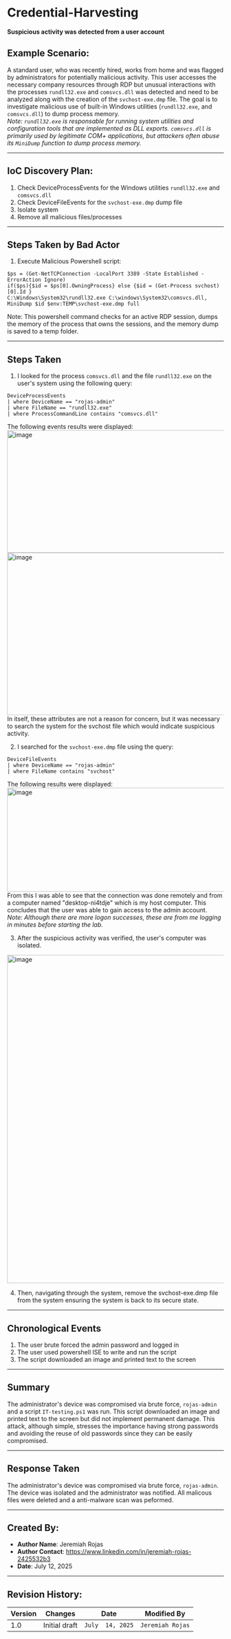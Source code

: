 # Credential-Harvesting
**Suspicious activity was detected from a user account**

## Example Scenario:
A standard user, who was recently hired, works from home and was flagged by administrators for potentially malicious activity. This user accesses the necessary company resources through RDP but unusual interactions with the processes ```rundll32.exe``` and ```comsvcs.dll``` was detected and need to be analyzed along with the creation of the ```svchost-exe.dmp``` file. The goal is to investigate malicious use of built-in Windows utilities (```rundll32.exe```, and ```comsvcs.dll```) to dump process memory.
</br>_Note: ```rundll32.exe``` is responsable for running system utilities and configuration tools that are implemented as DLL exports. ```comsvcs.dll``` is primarily used by legitimate COM+ applications, but attackers often abuse its ```MiniDump``` function to dump process memory._

---

## IoC Discovery Plan:
1. Check DeviceProcessEvents for the Windows utilities ```rundll32.exe``` and ```comsvcs.dll```
2. Check DeviceFileEvents for the ```svchost-exe.dmp``` dump file
3. Isolate system
4. Remove all malicious files/processes

---
## Steps Taken by Bad Actor
1. Execute Malicious Powershell script: 
```
$ps = (Get-NetTCPConnection -LocalPort 3389 -State Established -ErrorAction Ignore)
if($ps){$id = $ps[0].OwningProcess} else {$id = (Get-Process svchost)[0].Id }
C:\Windows\System32\rundll32.exe C:\windows\System32\comsvcs.dll, MiniDump $id $env:TEMP\svchost-exe.dmp full
```
Note: This powershell command checks for an active RDP session, dumps the memory of the process that owns the sessions, and the memory dump is saved to a temp folder.

---

## Steps Taken

1. I looked for the process ```comsvcs.dll``` and the file ```rundll32.exe``` on the user's system using the following query:
```kql
DeviceProcessEvents
| where DeviceName == "rojas-admin"
| where FileName == "rundll32.exe"
| where ProcessCommandLine contains "comsvcs.dll"
```
The following events results were displayed:
<img width="1668" height="285" alt="image" src="https://github.com/user-attachments/assets/8f69b741-94fb-4933-9d16-9ccc8a9a5ab6" />
<img width="1660" height="378" alt="image" src="https://github.com/user-attachments/assets/ecdaac03-1a64-403f-8ecf-73feda3055e5" />
In itself, these attributes are not a reason for concern, but it was necessary to search the system for the svchost file which would indicate suspicious activity.

2. I searched for the ```svchost-exe.dmp``` file using the query:
```kql
DeviceFileEvents
| where DeviceName == "rojas-admin"
| where FileName contains "svchost"
```
The following results were displayed:
<img width="1668" height="242" alt="image" src="https://github.com/user-attachments/assets/2078e60b-ff88-41db-8b73-a634e317489b" />
From this I was able to see that the connection was done remotely and from a computer named "desktop-ni4tdje" which is my host computer. This concludes that the user was able to gain access to the admin account. _Note: Although there are more logon successes, these are from me logging in minutes before starting the lab._

3. After the suspicious activity was verified, the user's computer was isolated.
<img width="1432" height="764" alt="image" src="https://github.com/user-attachments/assets/d5146c24-2c0e-4fed-aa99-f1957befa36b" />

4. Then, navigating through the system, remove the svchost-exe.dmp file from the system ensuring the system is back to its secure state.

---

## Chronological Events

1. The user brute forced the admin password and logged in
2. The user used powershell ISE to write and run the script
3. The script downloaded an image and printed text to the screen

---

## Summary

The administrator's device was compromised via brute force, ```rojas-admin``` and a script ```IT-testing.ps1``` was run. This script downloaded an image and printed text to the screen but did not implement permanent damage. This attack, although simple, stresses the importance having strong passwords and avoiding the reuse of old passwords since they can be easily compromised.

---

## Response Taken
The administrator's device was compromised via brute force, ```rojas-admin```. The device was isolated and the administrator was notified. All malicous files were deleted and a anti-malware scan was peformed.

---

## Created By:
- **Author Name**: Jeremiah Rojas
- **Author Contact**: https://www.linkedin.com/in/jeremiah-rojas-2425532b3
- **Date**: July 12, 2025

---

## Revision History:
| **Version** | **Changes**                   | **Date**         | **Modified By**   |
|-------------|-------------------------------|------------------|-------------------|
| 1.0         | Initial draft                  | `July  14, 2025`  | `Jeremiah Rojas`   
